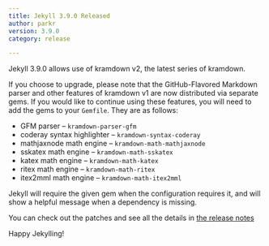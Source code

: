 ```yaml
---
title: Jekyll 3.9.0 Released
author: parkr
version: 3.9.0
category: release

---
```

Jekyll 3.9.0 allows use of kramdown v2, the latest series of kramdown.

If you choose to upgrade, please note that the GitHub-Flavored Markdown
parser and other features of kramdown v1 are now distributed via
separate gems. If you would like to continue using these features, you will
need to add the gems to your `Gemfile`. They are as follows:

- GFM parser – `kramdown-parser-gfm`
- coderay syntax highlighter – `kramdown-syntax-coderay`
- mathjaxnode math engine – `kramdown-math-mathjaxnode`
- sskatex math engine – `kramdown-math-sskatex`
- katex math engine – `kramdown-math-katex`
- ritex math engine – `kramdown-math-ritex`
- itex2mml math engine – `kramdown-math-itex2mml`

Jekyll will require the given gem when the configuration requires it, and
will show a helpful message when a dependency is missing.

You can check out the patches and see all the details in [the release notes](/docs/history/#v3-9-0)

Happy Jekylling!